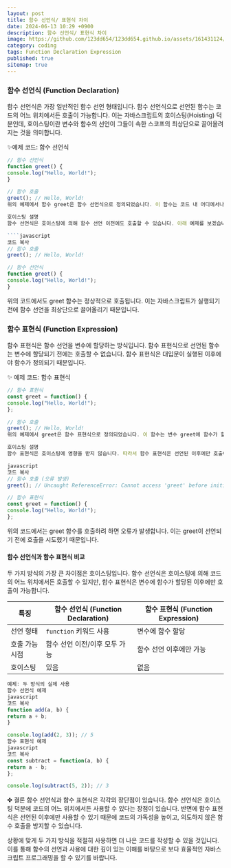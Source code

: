 ```yaml
---
layout: post
title: 함수 선언식/ 표현식 차이
date: 2024-06-13 10:29 +0900
description: 함수 선언식/ 표현식 차이
image: https://github.com/123dd654/123dd654.github.io/assets/161431124/be6ff23b-f5fd-4450-8a96-bc7d203324b4
category: coding
tags: Function Declaration Expression
published: true
sitemap: true
---
```


### 함수 선언식 (Function Declaration)

함수 선언식은 가장 일반적인 함수 선언 형태입니다.
함수 선언식으로 선언된 함수는 코드의 어느 위치에서든 호출이 가능합니다.
이는 자바스크립트의 호이스팅(Hoisting) 덕분인데, 호이스팅이란 변수와 함수의 선언이 그들이 속한 스코프의 최상단으로 끌어올려지는 것을 의미합니다.

✨예제 코드: 함수 선언식

`````javascript
// 함수 선언식
function greet() {
console.log("Hello, World!");
}

// 함수 호출
greet(); // Hello, World!
위의 예제에서 함수 greet은 함수 선언식으로 정의되었습니다. 이 함수는 코드 내 어디에서나 호출할 수 있습니다.

호이스팅 설명
함수 선언식은 호이스팅에 의해 함수 선언 이전에도 호출할 수 있습니다. 아래 예제를 보겠습니다.

````javascript
코드 복사
// 함수 호출
greet(); // Hello, World!

// 함수 선언식
function greet() {
console.log("Hello, World!");
}
`````

위의 코드에서도 greet 함수는 정상적으로 호출됩니다.
이는 자바스크립트가 실행되기 전에 함수 선언을 최상단으로 끌어올리기 때문입니다.

### 함수 표현식 (Function Expression)

함수 표현식은 함수 선언을 변수에 할당하는 방식입니다.
함수 표현식으로 선언된 함수는 변수에 할당되기 전에는 호출할 수 없습니다.
함수 표현식은 대입문이 실행된 이후에야 함수가 정의되기 때문입니다.

✨ 예제 코드: 함수 표현식

```javascript
// 함수 표현식
const greet = function() {
console.log("Hello, World!");
};

// 함수 호출
greet(); // Hello, World!
위의 예제에서 greet은 함수 표현식으로 정의되었습니다. 이 함수는 변수 greet에 함수가 할당된 이후에만 호출할 수 있습니다.

호이스팅 설명
함수 표현식은 호이스팅에 영향을 받지 않습니다. 따라서 함수 표현식은 선언된 이후에만 호출이 가능합니다.

javascript
코드 복사
// 함수 호출 (오류 발생)
greet(); // Uncaught ReferenceError: Cannot access 'greet' before initialization

// 함수 표현식
const greet = function() {
console.log("Hello, World!");
};
```

위의 코드에서는 greet 함수를 호출하려 하면 오류가 발생합니다.
이는 greet이 선언되기 전에 호출을 시도했기 때문입니다.

#### 함수 선언식과 함수 표현식 비교

두 가지 방식의 가장 큰 차이점은 호이스팅입니다.
함수 선언식은 호이스팅에 의해 코드의 어느 위치에서든 호출할 수 있지만, 함수 표현식은 변수에 함수가 할당된 이후에만 호출이 가능합니다.

| 특징           | 함수 선언식 (Function Declaration) | 함수 표현식 (Function Expression) |
| -------------- | ---------------------------------- | --------------------------------- |
| 선언 형태      | `function` 키워드 사용             | 변수에 함수 할당                  |
| 호출 가능 시점 | 함수 선언 이전/이후 모두 가능      | 함수 선언 이후에만 가능           |
| 호이스팅       | 있음                               | 없음                              |

```javascript
예제: 두 방식의 실제 사용
함수 선언식 예제
javascript
코드 복사
function add(a, b) {
return a + b;
}

console.log(add(2, 3)); // 5
함수 표현식 예제
javascript
코드 복사
const subtract = function(a, b) {
return a - b;
};

console.log(subtract(5, 2)); // 3
```

✤ 결론
함수 선언식과 함수 표현식은 각각의 장단점이 있습니다.
함수 선언식은 호이스팅 덕분에 코드의 어느 위치에서든 사용할 수 있다는 장점이 있습니다.
반면에 함수 표현식은 선언된 이후에만 사용할 수 있기 때문에 코드의 가독성을 높이고, 의도하지 않은 함수 호출을 방지할 수 있습니다.

상황에 맞게 두 가지 방식을 적절히 사용하면 더 나은 코드를 작성할 수 있을 것입니다.
이를 통해 함수의 선언과 사용에 대한 깊이 있는 이해를 바탕으로 보다 효율적인 자바스크립트 프로그래밍을 할 수 있기를 바랍니다.
